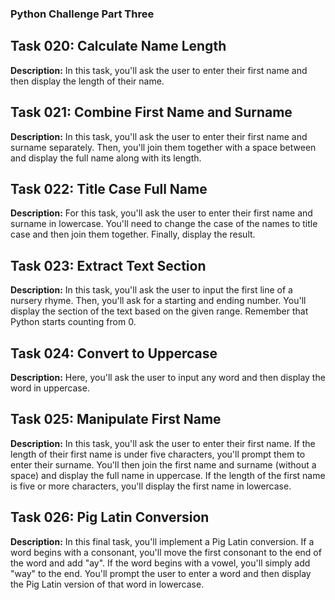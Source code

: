 ###  Python Challenge Part Three 

## Task 020: Calculate Name Length
**Description:** In this task, you'll ask the user to enter their first name and then display the length of their name.

## Task 021: Combine First Name and Surname
**Description:** In this task, you'll ask the user to enter their first name and surname separately. Then, you'll join them together with a space between and display the full name along with its length.

## Task 022: Title Case Full Name
**Description:** For this task, you'll ask the user to enter their first name and surname in lowercase. You'll need to change the case of the names to title case and then join them together. Finally, display the result.

## Task 023: Extract Text Section
**Description:** In this task, you'll ask the user to input the first line of a nursery rhyme. Then, you'll ask for a starting and ending number. You'll display the section of the text based on the given range. Remember that Python starts counting from 0.

## Task 024: Convert to Uppercase
**Description:** Here, you'll ask the user to input any word and then display the word in uppercase.

## Task 025: Manipulate First Name
**Description:** In this task, you'll ask the user to enter their first name. If the length of their first name is under five characters, you'll prompt them to enter their surname. You'll then join the first name and surname (without a space) and display the full name in uppercase. If the length of the first name is five or more characters, you'll display the first name in lowercase.

## Task 026: Pig Latin Conversion
**Description:** In this final task, you'll implement a Pig Latin conversion. If a word begins with a consonant, you'll move the first consonant to the end of the word and add "ay". If the word begins with a vowel, you'll simply add "way" to the end. You'll prompt the user to enter a word and then display the Pig Latin version of that word in lowercase.

